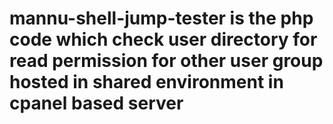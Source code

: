# mannu-shell-jump-tester is the php code which check user directory for read permission for other user group hosted in shared environment in cpanel based server 
